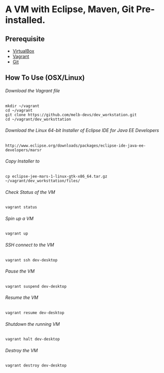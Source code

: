 # A VM with Eclipse, Maven, Git Pre-installed.
## Prerequisite
* [VirtualBox](https://www.virtualbox.org/)
* [Vagrant](https://www.vagrantup.com/)
* [Git](https://git-scm.com/book/en/v2/Getting-Started-Installing-Git)



## How To Use (OSX/Linux)
######  Download the Vagrant file

    mkdir ~/vagrant
    cd ~/vagrant
    git clone https://github.com/melb-devs/dev_workstation.git
    cd ~/vagrant/dev_worksttation
    

###### Download the Linux 64-bit Installer of Eclipse IDE for Java EE Developers 

    http://www.eclipse.org/downloads/packages/eclipse-ide-java-ee-developers/marsr


###### Copy Installer to 

    cp eclipse-jee-mars-1-linux-gtk-x86_64.tar.gz ~/vagrant/dev_worksttation/files/


###### Check Status of the VM

    vagrant status


###### Spin up a VM

    vagrant up


###### SSH connect to the VM

    vagrant ssh dev-desktop


###### Pause the VM

    vagrant suspend dev-desktop


###### Resume the VM

    vagrant resume dev-desktop


###### Shutdown the running VM

    vagrant halt dev-desktop


###### Destroy the VM

    vagrant destroy dev-desktop
